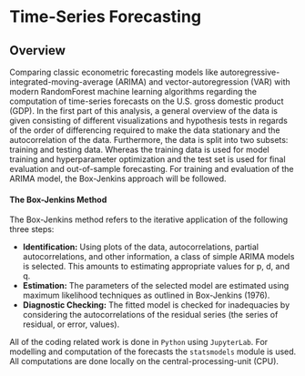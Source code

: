 # Time-Series Forecasting

## Overview
Comparing classic econometric forecasting models like autoregressive-integrated-moving-average (ARIMA) and vector-autoregression (VAR) with modern RandomForest machine learning algorithms regarding the computation of time-series forecasts on the U.S. gross domestic product (GDP). In the first part of this analysis, a general overview of the data is given consisting of different visualizations and hypothesis tests in regards of the order of differencing required to make the data stationary and the autocorrelation of the data. Furthermore, the data is split into two subsets: training and testing data. Whereas the training data is used for model training and hyperparameter optimization and the test set is used for final evaluation and out-of-sample forecasting. For training and evaluation of the ARIMA model, the Box-Jenkins approach will be followed.

#### The Box-Jenkins Method
The Box-Jenkins method refers to the iterative application of the following three steps:
- **Identification:** Using plots of the data, autocorrelations, partial autocorrelations, and other information, a class of simple ARIMA models is selected. This amounts to estimating appropriate values for p, d, and q.
- **Estimation:** The parameters of the selected model are estimated using maximum likelihood
techniques as outlined in Box-Jenkins (1976).
- **Diagnostic Checking:** The fitted model is checked for inadequacies by considering the autocorrelations of the residual series (the series of residual, or error, values).

All of the coding related work is done in `Python` using `JupyterLab`. For modelling and computation of the forecasts the `statsmodels` module is used. All computations are done locally on the central-processing-unit (CPU).
